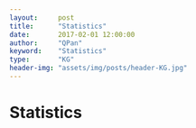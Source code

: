 ```yaml
---
layout:     post
title:      "Statistics"
date:       2017-02-01 12:00:00
author:     "QPan"
keyword:    "Statistics"
type:       "KG"
header-img: "assets/img/posts/header-KG.jpg"
---
```


# [](#header-1)Statistics

